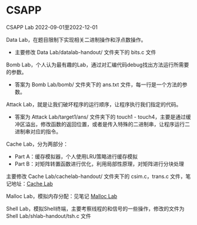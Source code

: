 # CSAPP
CSAPP Lab
2022-09-01至2022-12-01


Data Lab，在题目限制下实现相关二进制操作和浮点数操作。
- 主要修改 Data Lab/datalab-handout/ 文件夹下的 bits.c 文件

Bomb Lab，个人认为最有趣的Lab，通过对汇编代码debug找出方法运行所需要的参数。
- 答案为 Bomb Lab/bomb/ 文件夹下的 ans.txt 文件，每一行是一个方法的参数。

Attack Lab，就是让我们破坏程序的运行顺序，让程序执行我们指定的代码。

- 答案为 Attack Lab/target1/ans/ 文件夹下的 touch1 - touch4，主要是通过缓冲区溢出，修改函数的返回位置，或者是传入特殊的二进制串，让程序运行二进制串对应的指令。

Cache Lab，分为两部分：
- Part A：缓存模拟器，个人使用LRU策略进行缓存模拟
- Part B：对矩阵转置函数进行优化，利用局部性原理，对矩阵进行分块处理

主要修改 Cache Lab/cachelab-handout/ 文件夹下的 csim.c，trans.c 文件，笔记地址：[Cache Lab](https://2273835878.notion.site/Cache-Lab-9dcc32219a5849249951dcf7f624bce7)  

Malloc Lab，模拟内存分配：见笔记 [Malloc Lab](https://2273835878.notion.site/Malloc-Lab-01b40eee597e4584b18d251164972a94)

Shell Lab，模拟Shell终端，主要考察线程的和信号的一些操作，修改的文件为 Shell Lab/shlab-handout/tsh.c 文件
  




